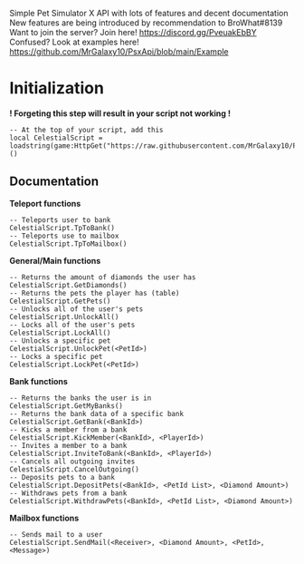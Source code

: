 Simple Pet Simulator X API with lots of features and decent documentation New features are being introduced by recommendation to BroWhat#8139
Want to join the server? Join here! https://discord.gg/PveuakEbBY Confused? Look at examples here! https://github.com/MrGalaxy10/PsxApi/blob/main/Example

# Initialization
**! Forgeting this step will result in your script not working !**
```
-- At the top of your script, add this
local CelestialScript = loadstring(game:HttpGet("https://raw.githubusercontent.com/MrGalaxy10/PsxApi/main/Api.lua",true))()
```

## Documentation

**Teleport functions**
```
-- Teleports user to bank
CelestialScript.TpToBank()
-- Teleports use to mailbox
CelestialScript.TpToMailbox()
```
**General/Main functions**
```
-- Returns the amount of diamonds the user has
CelestialScript.GetDiamonds()
-- Returns the pets the player has (table)
CelestialScript.GetPets()
-- Unlocks all of the user's pets
CelestialScript.UnlockAll()
-- Locks all of the user's pets
CelestialScript.LockAll()
-- Unlocks a specific pet
CelestialScript.UnlockPet(<PetId>)
-- Locks a specific pet
CelestialScript.LockPet(<PetId>)
```
**Bank functions**
```
-- Returns the banks the user is in
CelestialScript.GetMyBanks()
-- Returns the bank data of a specific bank
CelestialScript.GetBank(<BankId>)
-- Kicks a member from a bank
CelestialScript.KickMember(<BankId>, <PlayerId>)
-- Invites a member to a bank
CelestialScript.InviteToBank(<BankId>, <PlayerId>)
-- Cancels all outgoing invites
CelestialScript.CancelOutgoing()
-- Deposits pets to a bank
CelestialScript.DepositPets(<BankId>, <PetId List>, <Diamond Amount>)
-- Withdraws pets from a bank
CelestialScript.WithdrawPets(<BankId>, <PetId List>, <Diamond Amount>)
```
**Mailbox functions**
```
-- Sends mail to a user
CelestialScript.SendMail(<Receiver>, <Diamond Amount>, <PetId>, <Message>)
```

